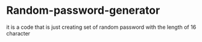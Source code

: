 # Random-password-generator
it is a code that is just creating set of random password with the length of 16 character 
